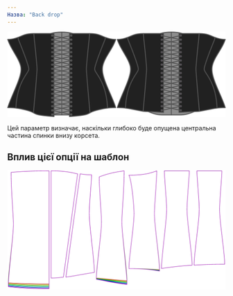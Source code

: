 ```yaml
---
Назва: "Back drop"
---
```


![Опція зворотного падіння на Катрін](./backdrop.svg)

Цей параметр визначає, наскільки глибоко буде опущена центральна частина спинки внизу корсета.

## Вплив цієї опції на шаблон

![На цьому зображенні показано вплив цієї опції шляхом накладання декількох варіантів, які мають різне значення для цієї опції](cathrin_backdrop_sample.svg "Вплив цієї опції на шаблон")
